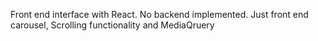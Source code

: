 Front end interface with React.
No backend implemented. Just front end carousel, Scrolling functionality and MediaQruery
